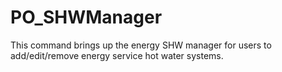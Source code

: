 # PO_SHWManager

This command brings up the energy SHW manager for users to add/edit/remove energy service hot water systems.

